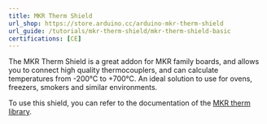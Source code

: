 ```yaml
---
title: MKR Therm Shield
url_shop: https://store.arduino.cc/arduino-mkr-therm-shield
url_guide: /tutorials/mkr-therm-shield/mkr-therm-shield-basic
certifications: [CE]
---
```


The MKR Therm Shield is a great addon for MKR family boards, and allows you to connect high quality thermocouplers, and can calculate temperatures from -200°C to +700°C. An ideal solution to use for ovens, freezers, smokers and similar environments.

To use this shield, you can refer to the documentation of the [MKR therm library](https://www.arduino.cc/reference/en/libraries/arduino_mkrtherm/).